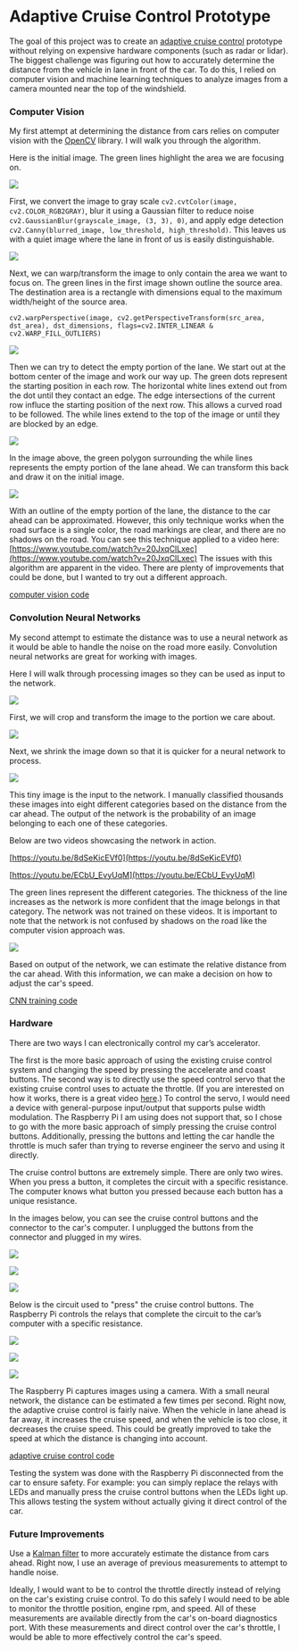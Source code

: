 # Adaptive Cruise Control Prototype

The goal of this project was to create an [adaptive cruise control](https://en.wikipedia.org/wiki/Autonomous_cruise_control_system) prototype without relying on expensive hardware components (such as radar or lidar). The biggest challenge was figuring out how to accurately determine the distance from the vehicle in lane in front of the car. To do this, I relied on computer vision and machine learning techniques to analyze images from a camera mounted near the top of the windshield.

### Computer Vision
My first attempt at determining the distance from cars relies on computer vision with the [OpenCV](https://opencv.org/) library. I will walk you through the algorithm.

Here is the initial image. The green lines highlight the area we are focusing on.

![](images/dAQGWua.jpg?raw=true)

First, we convert the image to gray scale `cv2.cvtColor(image, cv2.COLOR_RGB2GRAY)`, blur it using a Gaussian filter to reduce noise `cv2.GaussianBlur(grayscale_image, (3, 3), 0)`, and apply edge detection `cv2.Canny(blurred_image, low_threshold, high_threshold)`. This leaves us with a quiet image where the lane in front of us is easily distinguishable.

![](images/wmHKDcW.jpg?raw=true)

Next, we can warp/transform the image to only contain the area we want to focus on. The green lines in the first image shown outline the source area. The destination area is a rectangle with dimensions equal to the maximum width/height of the source area. 

`cv2.warpPerspective(image, cv2.getPerspectiveTransform(src_area, dst_area), dst_dimensions, flags=cv2.INTER_LINEAR & cv2.WARP_FILL_OUTLIERS)`


![](images/N255LUZ.png?raw=true)

Then we can try to detect the empty portion of the lane. We start out at the bottom center of the image and work our way up. The green dots represent the starting position in each row. The horizontal white lines extend out from the dot until they contact an edge. The edge intersections of the current row influce the starting position of the next row. This allows a curved road to be followed. The while lines extend to the top of the image or until they are blocked by an edge.  

![](images/3SdwGub.png?raw=true)

In the image above, the green polygon surrounding the while lines represents the empty portion of the lane ahead. We can transform this back and draw it on the initial image.

![](images/zPmd2uY.jpg?raw=true)

With an outline of the empty portion of the lane, the distance to the car ahead can be approximated. However, this only technique works when the road surface is a single color, the road markings are clear, and there are no shadows on the road.
You can see this technique applied to a video here: [https://www.youtube.com/watch?v=20JxqClLxec](https://www.youtube.com/watch?v=20JxqClLxec) The issues with this algorithm are apparent in the video. There are plenty of improvements that could be done, but I wanted to try out a different approach.

[computer vision code](cv.py)

### Convolution Neural Networks
My second attempt to estimate the distance was to use a neural network as it would be able to handle the noise on the road more easily. Convolution neural networks are great for working with images.

Here I will walk through processing images so they can be used as input to the network.

![](images/fZQtLj4.jpg?raw=true)

First, we will crop and transform the image to the portion we care about. 

![](images/j3rWyEn.jpg?raw=true)

Next, we shrink the image down so that it is quicker for a neural network to process. 

![](images/bTqLnGK.jpg?raw=true)

This tiny image is the input to the network. I manually classified thousands these images into eight different categories based on the distance from the car ahead. The output of the network is the probability of an image belonging to each one of these categories.

Below are two videos showcasing the network in action.

[https://youtu.be/8dSeKicEVf0](https://youtu.be/8dSeKicEVf0) 

[https://youtu.be/ECbU_EvyUqM](https://youtu.be/ECbU_EvyUqM)

The green lines represent the different categories. The thickness of the line increases as the network is more confident that the image belongs in that category. The network was not trained on these videos. It is important to note that the network is not confused by shadows on the road like the computer vision approach was. 

![](images/Dws3qP3.jpg?raw=true)

Based on output of the network, we can estimate the relative distance from the car ahead. With this information, we can make a decision on how to adjust the car's speed.

[CNN training code](cnn.py)

### Hardware

There are two ways I can electronically control my car’s accelerator. 

The first is the more basic approach of using the existing cruise control system and changing the speed by pressing the accelerate and coast buttons. The second way is to directly use the speed control servo that the existing cruise control uses to actuate the throttle. (If you are interested on how it works, there is a great video [here](https://www.youtube.com/watch?v=nZhwYZYvhNA).) To control the servo, I would need a device with general-purpose input/output that supports pulse width modulation. The Raspberry Pi I am using does not support that, so I chose to go with the more basic approach of simply pressing the cruise control buttons. Additionally, pressing the buttons and letting the car handle the throttle is much safer than trying to reverse engineer the servo and using it directly.

The cruise control buttons are extremely simple. There are only two wires. When you press a button, it completes the circuit with a specific resistance. The computer knows what button you pressed because each button has a unique resistance. 

In the images below, you can see the cruise control buttons and the connector to the car's computer. I unplugged the buttons from the connector and plugged in my wires.

![](images/1.jpg?raw=true) 

![](images/2.jpg?raw=true)

![](images/3.jpg?raw=true)


Below is the circuit used to "press" the cruise control buttons. The Raspberry Pi controls the relays that complete the circuit to the car’s computer with a specific resistance.

![](images/6.png?raw=true)

![](images/5.png?raw=true)

![](images/4.png?raw=true)


The Raspberry Pi captures images using a camera. With a small neural network, the distance can be estimated a few times per second. Right now, the adaptive cruise control is fairly naive. When the vehicle in lane ahead is far away, it increases the cruise speed, and when the vehicle is too close, it decreases the cruise speed. This could be greatly improved to take the speed at which the distance is changing into account. 

[adaptive cruise control code](app.py)

Testing the system was done with the Raspberry Pi disconnected from the car to ensure safety. For example: you can simply replace the relays with LEDs and manually press the cruise control buttons when the LEDs light up. This allows testing the system without actually giving it direct control of the car.

### Future Improvements

Use a [Kalman filter](https://en.wikipedia.org/wiki/Kalman_filter) to more accurately estimate the distance from cars ahead. Right now, I use an average of previous measurements to attempt to handle noise.

Ideally, I would want to be to control the throttle directly instead of relying on the car's existing cruise control.  To do this safely I would need to be able to monitor the throttle position, engine rpm, and speed. All of these measurements are available directly from the car's on-board diagnostics port. With these measurements and direct control over the car's throttle, I would be able to more effectively control the car's speed.

